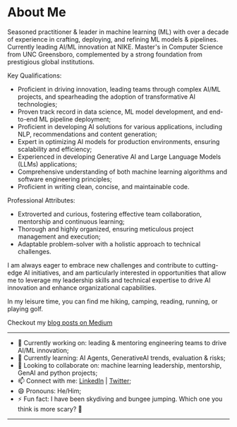 # About Me

Seasoned practitioner & leader in machine learning (ML) with over a decade of experience in crafting, deploying, and refining ML models & pipelines. Currently leading AI/ML innovation at NIKE. Master's in Computer Science from UNC Greensboro, complemented by a strong foundation from prestigious global institutions.

Key Qualifications:
- Proficient in driving innovation, leading teams through complex AI/ML projects, and spearheading the adoption of transformative AI technologies;
- Proven track record in data science, ML model development, and end-to-end ML pipeline deployment;
- Proficient in developing AI solutions for various applications, including NLP, recommendations and content generation;
- Expert in optimizing AI models for production environments, ensuring scalability and efficiency;
- Experienced in developing Generative AI and Large Language Models (LLMs) applications;
- Comprehensive understanding of both machine learning algorithms and software engineering principles;
- Proficient in writing clean, concise, and maintainable code.

Professional Attributes:
- Extroverted and curious, fostering effective team collaboration, mentorship and continuous learning;
- Thorough and highly organized, ensuring meticulous project management and execution;
- Adaptable problem-solver with a holistic approach to technical challenges.

I am always eager to embrace new challenges and contribute to cutting-edge AI initiatives, and am particularly interested in opportunities that allow me to leverage my leadership skills and technical expertise to drive AI innovation and enhance organizational capabilities.

In my leisure time, you can find me hiking, camping, reading, running, or playing golf.

Checkout my [blog posts on Medium](https://blog.impiyush.com)

---

- 🔭 Currently working on: leading & mentoring engineering teams to drive AI/ML innovation;
- 🌱 Currently learning: AI Agents, GenerativeAI trends, evaluation & risks;
- 👯 Looking to collaborate on: machine learning leadership, mentorship, GenAI and python projects;
- 📫 Connect with me: [LinkedIn](https://www.linkedin.com/in/impiyushag/) | [Twitter](https://x.com/impiyushag);
- 😄 Pronouns: He/Him;
- ⚡ Fun fact: I have been skydiving and bungee jumping. Which one you think is more scary? 🤔

---
